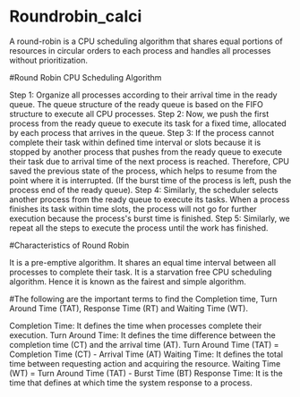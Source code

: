 # Roundrobin_calci
A round-robin is a CPU scheduling algorithm that shares equal portions of resources in circular orders to each process and handles all processes without prioritization.


#Round Robin CPU Scheduling Algorithm

Step 1: Organize all processes according to their arrival time in the ready queue. The queue structure of the ready queue is based on the FIFO structure to execute all CPU processes.
Step 2: Now, we push the first process from the ready queue to execute its task for a fixed time, allocated by each process that arrives in the queue.
Step 3: If the process cannot complete their task within defined time interval or slots because it is stopped by another process that pushes from the ready queue to execute their task due to arrival time of the next process is reached. Therefore, CPU saved the previous state of the process, which helps to resume from the point where it is interrupted. (If the burst time of the process is left, push the process end of the ready queue).
Step 4: Similarly, the scheduler selects another process from the ready queue to execute its tasks. When a process finishes its task within time slots, the process will not go for further execution because the process's burst time is finished.
Step 5: Similarly, we repeat all the steps to execute the process until the work has finished.


#Characteristics of Round Robin

It is a pre-emptive algorithm.
It shares an equal time interval between all processes to complete their task.
It is a starvation free CPU scheduling algorithm. Hence it is known as the fairest and simple algorithm.


#The following are the important terms to find the Completion time, Turn Around Time (TAT), Response Time (RT) and Waiting Time (WT).

Completion Time: It defines the time when processes complete their execution.
Turn Around Time: It defines the time difference between the completion time (CT) and the arrival time (AT).
Turn Around Time (TAT) = Completion Time (CT) - Arrival Time (AT)
Waiting Time: It defines the total time between requesting action and acquiring the resource.
Waiting Time (WT) = Turn Around Time (TAT) - Burst Time (BT)
Response Time: It is the time that defines at which time the system response to a process.
